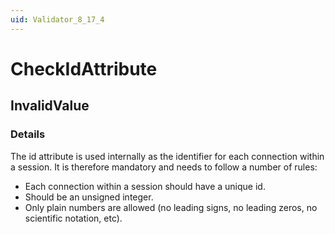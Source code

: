 ```yaml
---
uid: Validator_8_17_4
---
```


# CheckIdAttribute

## InvalidValue

<!-- Description, Properties, ... sections are auto-generated. -->
<!-- REPLACE ME AUTO-GENERATION -->

### Details

The id attribute is used internally as the identifier for each connection within a session.
It is therefore mandatory and needs to follow a number of rules:
- Each connection within a session should have a unique id.
- Should be an unsigned integer.
- Only plain numbers are allowed (no leading signs, no leading zeros, no scientific notation, etc).

<!-- Uncomment to add example code -->
<!--### Example code-->
